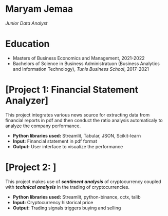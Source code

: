 # Maryam Jemaa
*Junior Data Analyst*

# Education
* Masters of Business Economics and Management, 2021-2022
* Bachelors of Science in Business Administratuon (Business Analytics and Information Technology), *Tunis Business School*, 2017-2021

# [Project 1: Financial Statement Analyzer]

This project integrates various news source for extracting data from financial reports in pdf and then conduct the ratio analysis automaticaly to analyze the company performance.
* **Python libraries used:** Streamlit, Tabular, JSON, Scikit-learn
* **Input:** Financial statement in pdf format
* **Output:** User interface to visualize the performance

# [Project 2: ]

This project makes use of ***sentiment analysis*** of cryptocurrency coupled with ***technical analysis*** in the trading of cryptocurrencies.
* **Python libraries used:** Streamlit, python-binance, cctx, talib
* **Input:** Cryptocurrency historical price
* **Output:** Trading signals triggers buying and selling
